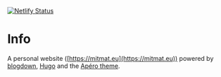 [![Netlify Status](https://api.netlify.com/api/v1/badges/1694879c-e189-4bc8-ab5f-eee0eeed9ec7/deploy-status)](https://app.netlify.com/sites/cerulean-narwhal-88e132/deploys)

# Info

A personal website ([https://mitmat.eu](https://mitmat.eu)) powered by [blogdown](https://github.com/rstudio/blogdown), [Hugo](https://gohugo.io) and the [Apéro theme](https://github.com/hugo-apero).
